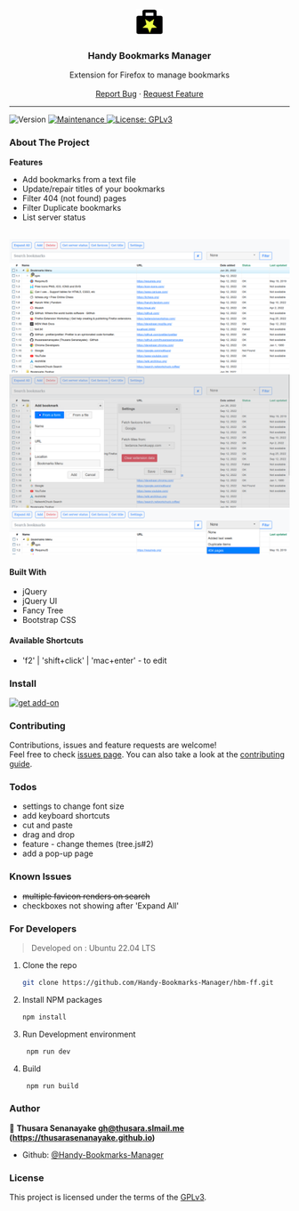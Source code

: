   <p align="center">
    <img  alt="logo" src="extension/icons/logo-star-colored.png" width="48" height="48" />
  </p>

  <h3 align="center">Handy Bookmarks Manager</h3>

  <p align="center">
   Extension for Firefox to manage bookmarks
    <br />
    <br />
    <a href="https://github.com/Handy-Bookmarks-Manager/hbm-ff/issues">Report Bug</a>
    ·
    <a href="https://github.com/Handy-Bookmarks-Manager/hbm-ff/issues">Request Feature</a>
  </p>

<hr />

<p>
  <img alt="Version" src="https://img.shields.io/badge/version-1.0.0-blue.svg?cacheSeconds=2592000" />
  <a href="https://github.com/Handy-Bookmarks-Manager/hbm-ff/graphs/commit-activity" target="_blank">
    <img alt="Maintenance" src="https://img.shields.io/badge/Maintained%3F-yes-green.svg" />
  </a>
  <a href="https://github.com/Handy-Bookmarks-Manager/hbm-ff/blob/master/LICENSE.txt" target="_blank">
    <img alt="License: GPLv3" src="https://img.shields.io/github/license/Handy-Bookmarks-Manager/handy-bookmarks-manager" />
  </a>
</p>

### About The Project

<b> Features </b>

<ul>
  <li>Add bookmarks from a text file</li>
  <li>Update/repair titles of your bookmarks</li>
  <li>Filter 404 (not found) pages</li>
  <li>Filter Duplicate bookmarks</li>
  <li>List server status</li>
</ul>

<br />

<img alt="screenshot" src=".github/images/ss1.png" />
<img alt="screenshot" src=".github/images/ss2.png" />
<img alt="screenshot" src=".github/images/ss3.png" />

#### Built With

-   jQuery
-   jQuery UI
-   Fancy Tree
-   Bootstrap CSS

#### Available Shortcuts

-   'f2' | 'shift+click' | 'mac+enter' - to edit

### Install

 <a href="https://addons.mozilla.org/en-US/firefox/addon/handy-bookmarks-manager" target="_blank">
     <img  alt="get add-on" src="https://extensionworkshop.com/assets/img/documentation/publish/get-the-addon-129x45px.8041c789.png"  />
  </a>

### Contributing

Contributions, issues and feature requests are welcome!<br />Feel free to check [issues page](https://github.com/Handy-Bookmarks-Manager/hbm-ff/issues). You can also take a look at the [contributing guide](https://github.com/Handy-Bookmarks-Manager/hbm-ff/blob/master/CONTRIBUTING.md).

### Todos

-   settings to change font size
-   add keyboard shortcuts
-   cut and paste
-   drag and drop
-   feature - change themes (tree.js#2)
-   add a pop-up page

### Known Issues

-   ~~multiple favicon renders on search~~
-   checkboxes not showing after 'Expand All'

### For Developers

> Developed on : Ubuntu 22.04 LTS

1. Clone the repo
    ```sh
    git clone https://github.com/Handy-Bookmarks-Manager/hbm-ff.git
    ```
2. Install NPM packages
    ```sh
    npm install
    ```
3. Run Development environment
    ```sh
     npm run dev
    ```
4. Build
    ```sh
     npm run build
    ```

### Author

👤 **Thusara Senanayake <gh@thusara.slmail.me> (https://thusarasenanayake.github.io)**

-   Github: [@Handy-Bookmarks-Manager](https://github.com/Handy-Bookmarks-Manager)

### License

This project is licensed under the terms of the [GPLv3](https://github.com/Handy-Bookmarks-Manager/hbm-ff/blob/master/LICENSE.txt).
